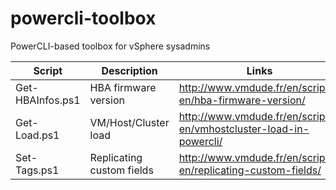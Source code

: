 powercli-toolbox
================

PowerCLI-based toolbox for vSphere sysadmins

| Script | Description | Links |
| ------ | ----------- | ----- |
| Get-HBAInfos.ps1 | HBA firmware version | http://www.vmdude.fr/en/scripts-en/hba-firmware-version/ |
| Get-Load.ps1 | VM/Host/Cluster load | http://www.vmdude.fr/en/scripts-en/vmhostcluster-load-in-powercli/ |
| Set-Tags.ps1 | Replicating custom fields | http://www.vmdude.fr/en/scripts-en/replicating-custom-fields/ |